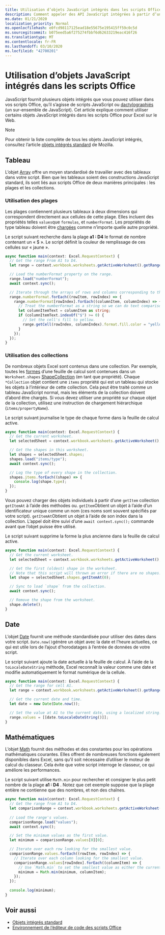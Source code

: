 ```yaml
---
title: Utilisation d’objets JavaScript intégrés dans les scripts Office
description: Comment appeler des API JavaScript intégrées à partir d’un script Office dans Excel sur le Web.
ms.date: 01/21/2020
localization_priority: Normal
ms.openlocfilehash: e0fcd98117125ead18e55675e195415ff59c0c5d
ms.sourcegitcommit: b075eed5a6f275274fbbf6d62633219eac416f26
ms.translationtype: MT
ms.contentlocale: fr-FR
ms.lasthandoff: 03/10/2020
ms.locfileid: "42700201"
---
```

# <a name="using-built-in-javascript-objects-in-office-scripts"></a>Utilisation d’objets JavaScript intégrés dans les scripts Office

JavaScript fournit plusieurs objets intégrés que vous pouvez utiliser dans vos scripts Office, qu’il s’agisse de scripts JavaScript ou [dactylographiés](../overview/code-editor-environment.md) (un sur-ensemble de JavaScript). Cet article explique comment utiliser certains objets JavaScript intégrés dans les scripts Office pour Excel sur le Web.

> [!NOTE]
> Pour obtenir la liste complète de tous les objets JavaScript intégrés, consultez l’article [objets intégrés standard](https://developer.mozilla.org/docs/Web/JavaScript/Reference/Global_Objects) de Mozilla.

## <a name="array"></a>Tableau

L’objet [Array](https://developer.mozilla.org/docs/Web/JavaScript/Reference/Global_Objects/Array) offre un moyen standardisé de travailler avec des tableaux dans votre script. Bien que les tableaux soient des constructions JavaScript standard, ils sont liés aux scripts Office de deux manières principales : les plages et les collections.

### <a name="working-with-ranges"></a>Utilisation des plages

Les plages contiennent plusieurs tableaux à deux dimensions qui correspondent directement aux cellules de cette plage. Elles incluent des propriétés telles `values`que `formulas`, et `numberFormat`. Les propriétés de type tableau doivent être [chargées](scripting-fundamentals.md#sync-and-load) comme n’importe quelle autre propriété.

Le script suivant recherche dans la plage **a1 : D4** le format de nombre contenant un « $ ». Le script définit la couleur de remplissage de ces cellules sur « jaune ».

```TypeScript
async function main(context: Excel.RequestContext) {
  // Get the range From A1 to D4.
  let range = context.workbook.worksheets.getActiveWorksheet().getRange("A1:D4");

  // Load the numberFormat property on the range.
  range.load("numberFormat");
  await context.sync();

  // Iterate through the arrays of rows and columns corresponding to those in the range.
  range.numberFormat.forEach((rowItem, rowIndex) => {
    range.numberFormat[rowIndex].forEach((columnItem, columnIndex) => {
      // Treat the numberFormat as a string so we can do text comparisons.
      let columnItemText = columnItem as string;
      if (columnItemText.indexOf("$") >= 0) {
        // Set the cell's fill to yellow.
        range.getCell(rowIndex, columnIndex).format.fill.color = "yellow";
      }
    });
  });
}
```

### <a name="working-with-collections"></a>Utilisation des collections

De nombreux objets Excel sont contenus dans une collection. Par exemple, toutes les [formes](/javascript/api/office-scripts/excel/excel.shape) d’une feuille de calcul sont contenues dans un `Worksheet.shapes` [ShapeCollection](/javascript/api/office-scripts/excel/excel.shapecollection) (en tant que propriété). Chaque `*Collection` objet contient une `items` propriété qui est un tableau qui stocke les objets à l’intérieur de cette collection. Cela peut être traité comme un tableau JavaScript normal, mais les éléments de la collection doivent d’abord être chargés. Si vous devez utiliser une propriété sur chaque objet de la collection, utilisez une instruction de chargement hiérarchique (`items/propertyName`).

Le script suivant journalise le type de chaque forme dans la feuille de calcul active.

```TypeScript
async function main(context: Excel.RequestContext) {
  // Get the current worksheet.
  let selectedSheet = context.workbook.worksheets.getActiveWorksheet();

  // Get the shapes in this worksheet.
  let shapes = selectedSheet.shapes;
  shapes.load("items/type");
  await context.sync();

  // Log the type of every shape in the collection.
  shapes.items.forEach((shape) => {
    console.log(shape.type);
  });
}
```

Vous pouvez charger des objets individuels à partir d’une `getItem` collection `getItemAt` à l’aide des méthodes ou. `getItem`Obtient un objet à l’aide d’un identificateur unique comme un nom (ces noms sont souvent spécifiés par votre script). `getItemAt`Obtient un objet à l’aide de son index dans la collection. L’appel doit être suivi d’une `await context.sync();` commande avant que l’objet puisse être utilisé.

Le script suivant supprime la forme la plus ancienne dans la feuille de calcul active.

```Typescript
async function main(context: Excel.RequestContext) {
  // Get the current worksheet.
  let selectedSheet = context.workbook.worksheets.getActiveWorksheet();

  // Get the first (oldest) shape in the worksheet.
  // Note that this script will thrown an error if there are no shapes.
  let shape = selectedSheet.shapes.getItemAt(0);

  // Sync to load `shape` from the collection.
  await context.sync();

  // Remove the shape from the worksheet.
  shape.delete();
}
```

## <a name="date"></a>Date

L’objet [Date](https://developer.mozilla.org/docs/Web/JavaScript/Reference/Global_Objects/Date) fournit une méthode standardisée pour utiliser des dates dans votre script. `Date.now()`génère un objet avec la date et l’heure actuelles, ce qui est utile lors de l’ajout d’horodatages à l’entrée de données de votre script.

Le script suivant ajoute la date actuelle à la feuille de calcul. À l’aide de la `toLocaleDateString` méthode, Excel reconnaît la valeur comme une date et modifie automatiquement le format numérique de la cellule.

```TypeScript
async function main(context: Excel.RequestContext) {
  // Get the range for cell A1.
  let range = context.workbook.worksheets.getActiveWorksheet().getRange("A1");

  // Get the current date and time.
  let date = new Date(Date.now());

  // Set the value at A1 to the current date, using a localized string.
  range.values = [[date.toLocaleDateString()]];
}
```

## <a name="math"></a>Mathématiques

L’objet [Math](https://developer.mozilla.org/docs/Web/JavaScript/Reference/Global_Objects/Math) fournit des méthodes et des constantes pour les opérations mathématiques courantes. Elles offrent de nombreuses fonctions également disponibles dans Excel, sans qu’il soit nécessaire d’utiliser le moteur de calcul du classeur. Cela évite que votre script interroge le classeur, ce qui améliore les performances.

Le script suivant utilise `Math.min` pour rechercher et consigner le plus petit nombre de la plage **a1 : D4** . Notez que cet exemple suppose que la plage entière ne contienne que des nombres, et non des chaînes.

```TypeScript
async function main(context: Excel.RequestContext) {
  // Get the range from A1 to D4.
  let comparisonRange = context.workbook.worksheets.getActiveWorksheet().getRange("A1:D4");
  
  // Load the range's values.
  comparisonRange.load("values");
  await context.sync();

  // Set the minimum values as the first value.
  let minimum = comparisonRange.values[0][0];

  // Iterate over each row looking for the smallest value.
  comparisonRange.values.forEach((rowItem, rowIndex) => {
    // Iterate over each column looking for the smallest value.
    comparisonRange.values[rowIndex].forEach((columnItem) => {
      // Use `Math.min` to set the smallest value as either the current cell's value or the previous minimum.
      minimum = Math.min(minimum, columnItem);
    });
  });
  
  console.log(minimum);
}

```

## <a name="see-also"></a>Voir aussi

- [Objets intégrés standard](https://developer.mozilla.org/docs/Web/JavaScript/Reference/Global_Objects)
- [Environnement de l’éditeur de code des scripts Office](../overview/code-editor-environment.md)
